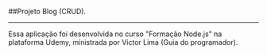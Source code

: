 ##Projeto Blog (CRUD).

---

Essa aplicação foi desenvolvida no curso "Formação Node.js" na plataforma Udemy, ministrada por Victor Lima (Guia do programador).

